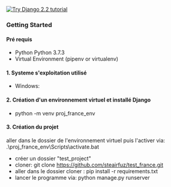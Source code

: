 [![Try Django 2.2 tutorial](https://static.codingforentrepreneurs.com/media/projects/try-django-22/images/share/try_django_2_2_share.jpg)](https://www.codingforentrepreneurs.com/projects/try-django-22)


### Getting Started

#### Pré requis
- Python Python 3.7.3
- Virtual Environment (pipenv or virtualenv)


#### 1. Systeme s'exploitation utilisé
- Windows: 


#### 2. Création d'un environnement virtuel et installé Django
- python -m venv proj_france_env


#### 3. Création du projet

aller dans le dossier de l'environnement virtuel puis l'activer via: 
.\proj_france_env\Scripts\activate.bat
- créer un dossier  "test_project"
- cloner: git clone https://github.com/steairfuz/test_france.git
- aller dans le dossier cloner :  pip install -r requirements.txt
- lancer le programme via: python manage.py runserver




